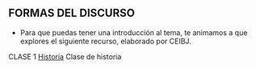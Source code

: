 ## FORMAS DEL DISCURSO

- Para que puedas tener una introducción al tema, te animamos a que explores el siguiente recurso, elaborado por CEIBJ.

CLASE 1  [Historia](Historia/README.md)&nbsp;Clase de historia